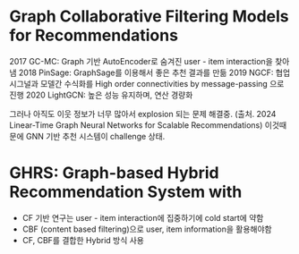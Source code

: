 # Graph Collaborative Filtering Models for Recommendations
2017 GC-MC: Graph 기반 AutoEncoder로 숨겨진 user - item interaction을 찾아냄
2018 PinSage: GraphSage를 이용해서 좋은 추천 결과를 만듦
2019 NGCF: 협업 시그널과 모델간 수식화를 High order connectivities by message-passing 으로 진행
2020 LightGCN: 높은 성능 유지하며, 연산 경량화

그러나 아직도 이웃 정보가 너무 많아서 explosion 되는 문제 해결중. (출처. 2024 Linear-Time Graph Neural Networks for Scalable Recommendations)
이것때문에 GNN 기반 추천 시스템이 challenge 상태.


# GHRS: Graph-based Hybrid Recommendation System with
- CF 기반 연구는 user - item interaction에 집중하기에 cold start에 약함
- CBF (content based filtering)으로 user, item information을 활용해야함
- CF, CBF를 결합한 Hybrid 방식 사용
